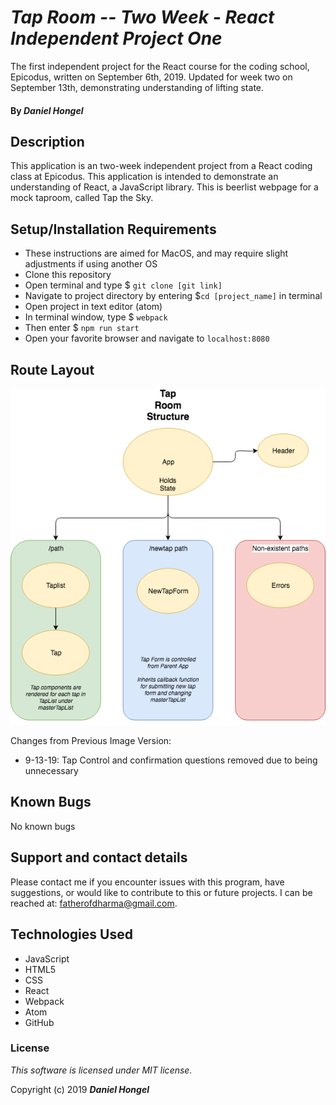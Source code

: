 # _Tap Room -- Two Week - React Independent Project One_

 The first independent project for the React course for the coding school, Epicodus, written on September 6th, 2019. Updated for week two on September 13th, demonstrating understanding of lifting state.

#### By _**Daniel Hongel**_

## Description

This application is an two-week independent project from a React coding class at Epicodus. This application is intended to demonstrate an understanding of React, a JavaScript library. This is beerlist webpage for a mock taproom, called Tap the Sky. 

## Setup/Installation Requirements

* These instructions are aimed for MacOS, and may require slight adjustments if using another OS
* Clone this repository
* Open terminal and type $ `git clone [git link]`
* Navigate to project directory by entering $`cd [project_name]` in terminal
* Open project in text editor (atom)
* In terminal window, type $ `webpack`
* Then enter $ `npm run start`
* Open your favorite browser and navigate to `localhost:8080`

## Route Layout

![alt text](TapRoom-React.png)

Changes from Previous Image Version:

* 9-13-19: Tap Control and confirmation questions removed due to being unnecessary 

## Known Bugs

No known bugs

## Support and contact details

Please contact me if you encounter issues with this program, have suggestions, or would like to contribute to this or future projects. I can be reached at:  fatherofdharma@gmail.com.

## Technologies Used

* JavaScript
* HTML5
* CSS
* React
* Webpack
* Atom
* GitHub

### License
_This software is licensed under MIT license._

Copyright (c) 2019 **_Daniel Hongel_**
